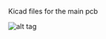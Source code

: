 Kicad files for the main pcb

![alt tag](https://github.com/McColson/Stompbox-G5/blob/master/G5%20pr%C3%A9amp/PCB_tube/pcb_tube.png)
